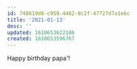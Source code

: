 ```yaml
---
id: 748619d8-c959-4462-8c2f-47727d7a1e6c
title: '2021-01-13'
desc: ''
updated: 1610653622106
created: 1610653596767
---
```


Happy birthday papa'!